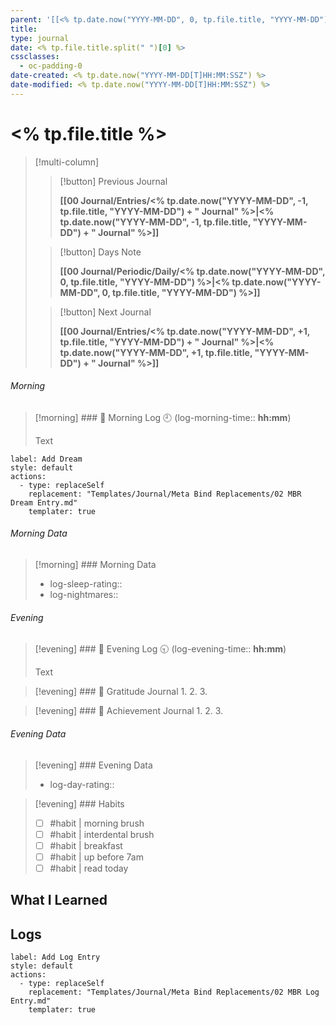 ```yaml
---
parent: '[[<% tp.date.now("YYYY-MM-DD", 0, tp.file.title, "YYYY-MM-DD") %>]]'
title: 
type: journal
date: <% tp.file.title.split(" ")[0] %>
cssclasses:
  - oc-padding-0
date-created: <% tp.date.now("YYYY-MM-DD[T]HH:MM:SSZ") %>
date-modified: <% tp.date.now("YYYY-MM-DD[T]HH:MM:SSZ") %>
---
```


# <% tp.file.title %>

> [!multi-column]
>
> > [!button]
> > Previous Journal
> >
> > **[[00 Journal/Entries/<% tp.date.now("YYYY-MM-DD", -1, tp.file.title, "YYYY-MM-DD") + " Journal" %>|<% tp.date.now("YYYY-MM-DD", -1, tp.file.title, "YYYY-MM-DD") + " Journal" %>]]**
>
> > [!button]
> > Days Note
> >
> > **[[00 Journal/Periodic/Daily/<% tp.date.now("YYYY-MM-DD", 0, tp.file.title, "YYYY-MM-DD") %>|<% tp.date.now("YYYY-MM-DD", 0, tp.file.title, "YYYY-MM-DD") %>]]**
>
> > [!button]
> > Next Journal
> >
> > **[[00 Journal/Entries/<% tp.date.now("YYYY-MM-DD", +1, tp.file.title, "YYYY-MM-DD") + " Journal" %>|<% tp.date.now("YYYY-MM-DD", +1, tp.file.title, "YYYY-MM-DD") + " Journal" %>]]**

###### Morning

> [!morning] ### 🌅 Morning Log
> 🕘 (log-morning-time:: **hh:mm**)
>
> Text

```meta-bind-button
label: Add Dream
style: default
actions:
  - type: replaceSelf 
    replacement: "Templates/Journal/Meta Bind Replacements/02 MBR Dream Entry.md"
    templater: true
```

###### Morning Data

> [!morning] ### Morning Data
> - log-sleep-rating::
> - log-nightmares::

###### Evening

> [!evening] ### 🌇 Evening Log
> 🕤 (log-evening-time:: **hh:mm**)
>
> Text

> [!evening] ### 🙏 Gratitude Journal
> 1.
> 2.
> 3.

> [!evening] ### 👑 Achievement Journal
> 1.
> 2.
> 3.

###### Evening Data

> [!evening] ### Evening Data
> - log-day-rating::

> [!evening] ### Habits
> - [ ] #habit | morning brush
> - [ ] #habit | interdental brush 
> - [ ] #habit | breakfast 
> - [ ] #habit | up before 7am 
> - [ ] #habit | read today

## What I Learned

## Logs
```meta-bind-button
label: Add Log Entry
style: default
actions:
  - type: replaceSelf 
    replacement: "Templates/Journal/Meta Bind Replacements/02 MBR Log Entry.md"
    templater: true
```